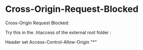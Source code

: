 # Cross-Origin-Request-Blocked
Cross-Origin Request Blocked:

Try this in the .htaccess of the external root folder :

<IfModule mod_headers.c>
    Header set Access-Control-Allow-Origin "*"
</IfModule>

